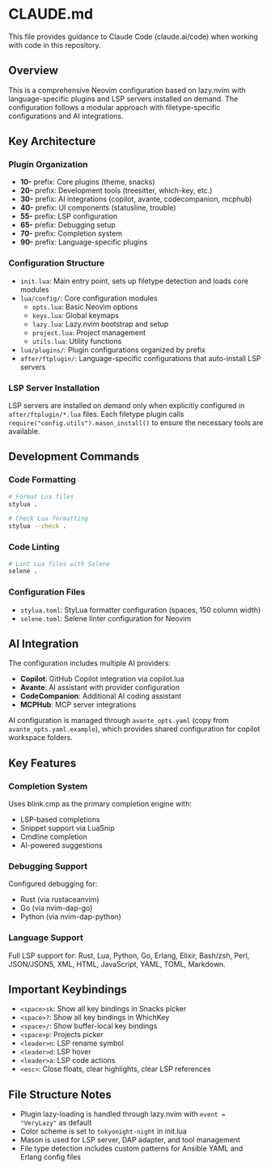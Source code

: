 # CLAUDE.md

This file provides guidance to Claude Code (claude.ai/code) when working with code in this repository.

## Overview

This is a comprehensive Neovim configuration based on lazy.nvim with language-specific plugins and LSP servers installed on demand. The configuration follows a modular approach with filetype-specific configurations and AI integrations.

## Key Architecture

### Plugin Organization
- **10-** prefix: Core plugins (theme, snacks)
- **20-** prefix: Development tools (treesitter, which-key, etc.)
- **30-** prefix: AI integrations (copilot, avante, codecompanion, mcphub)
- **40-** prefix: UI components (statusline, trouble)
- **55-** prefix: LSP configuration
- **65-** prefix: Debugging setup
- **70-** prefix: Completion system
- **90-** prefix: Language-specific plugins

### Configuration Structure
- `init.lua`: Main entry point, sets up filetype detection and loads core modules
- `lua/config/`: Core configuration modules
  - `opts.lua`: Basic Neovim options
  - `keys.lua`: Global keymaps
  - `lazy.lua`: Lazy.nvim bootstrap and setup
  - `project.lua`: Project management
  - `utils.lua`: Utility functions
- `lua/plugins/`: Plugin configurations organized by prefix
- `after/ftplugin/`: Language-specific configurations that auto-install LSP servers

### LSP Server Installation
LSP servers are installed on demand only when explicitly configured in `after/ftplugin/*.lua` files. Each filetype plugin calls `require("config.utils").mason_install()` to ensure the necessary tools are available.

## Development Commands

### Code Formatting
```bash
# Format Lua files
stylua .

# Check Lua formatting
stylua --check .
```

### Code Linting
```bash
# Lint Lua files with Selene
selene .
```

### Configuration Files
- `stylua.toml`: StyLua formatter configuration (spaces, 150 column width)
- `selene.toml`: Selene linter configuration for Neovim

## AI Integration

The configuration includes multiple AI providers:
- **Copilot**: GitHub Copilot integration via copilot.lua
- **Avante**: AI assistant with provider configuration
- **CodeCompanion**: Additional AI coding assistant
- **MCPHub**: MCP server integrations

AI configuration is managed through `avante_opts.yaml` (copy from `avante_opts.yaml.example`), which provides shared configuration for copilot workspace folders.

## Key Features

### Completion System
Uses blink.cmp as the primary completion engine with:
- LSP-based completions
- Snippet support via LuaSnip
- Cmdline completion
- AI-powered suggestions

### Debugging Support
Configured debugging for:
- Rust (via rustaceanvim)
- Go (via nvim-dap-go)
- Python (via nvim-dap-python)

### Language Support
Full LSP support for: Rust, Lua, Python, Go, Erlang, Elixir, Bash/zsh, Perl, JSON/JSON5, XML, HTML, JavaScript, YAML, TOML, Markdown.

## Important Keybindings

- `<space>sk`: Show all key bindings in Snacks picker
- `<space>?`: Show all key bindings in WhichKey
- `<space>/`: Show buffer-local key bindings
- `<space>p`: Projects picker
- `<leader>n`: LSP rename symbol
- `<leader>d`: LSP hover
- `<leader>a`: LSP code actions
- `<esc>`: Close floats, clear highlights, clear LSP references

## File Structure Notes

- Plugin lazy-loading is handled through lazy.nvim with `event = "VeryLazy"` as default
- Color scheme is set to `tokyonight-night` in init.lua
- Mason is used for LSP server, DAP adapter, and tool management
- File type detection includes custom patterns for Ansible YAML and Erlang config files